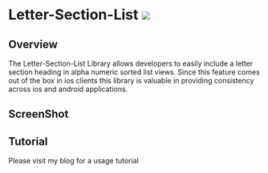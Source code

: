 Letter-Section-List
<img src="https://raw2.github.com/tallan/Letter-Section-List/master/tallan.png" />
===================

Overview
--------
The Letter-Section-List Library allows developers to easily include a letter section heading in alpha numeric sorted list views.  Since this feature comes out of the box in ios clients this library is valuable in providing consistency across ios and android applications.

ScreenShot
--------


Tutorial
--------
Please visit my blog for a usage tutorial




